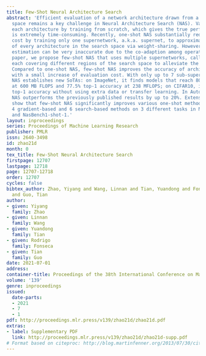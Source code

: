 ```yaml
---
title: Few-Shot Neural Architecture Search
abstract: 'Efficient evaluation of a network architecture drawn from a large search
  space remains a key challenge in Neural Architecture Search (NAS). Vanilla NAS evaluates
  each architecture by training from scratch, which gives the true performance but
  is extremely time-consuming. Recently, one-shot NAS substantially reduces the computation
  cost by training only one supernetwork, a.k.a. supernet, to approximate the performance
  of every architecture in the search space via weight-sharing. However, the performance
  estimation can be very inaccurate due to the co-adaption among operations. In this
  paper, we propose few-shot NAS that uses multiple supernetworks, called sub-supernet,
  each covering different regions of the search space to alleviate the undesired co-adaption.
  Compared to one-shot NAS, few-shot NAS improves the accuracy of architecture evaluation
  with a small increase of evaluation cost. With only up to 7 sub-supernets, few-shot
  NAS establishes new SoTAs: on ImageNet, it finds models that reach 80.5% top-1 accuracy
  at 600 MB FLOPS and 77.5% top-1 accuracy at 238 MFLOPS; on CIFAR10, it reaches 98.72%
  top-1 accuracy without using extra data or transfer learning. In Auto-GAN, few-shot
  NAS outperforms the previously published results by up to 20%. Extensive experiments
  show that few-shot NAS significantly improves various one-shot methods, including
  4 gradient-based and 6 search-based methods on 3 different tasks in NasBench-201
  and NasBench1-shot-1.'
layout: inproceedings
series: Proceedings of Machine Learning Research
publisher: PMLR
issn: 2640-3498
id: zhao21d
month: 0
tex_title: Few-Shot Neural Architecture Search
firstpage: 12707
lastpage: 12718
page: 12707-12718
order: 12707
cycles: false
bibtex_author: Zhao, Yiyang and Wang, Linnan and Tian, Yuandong and Fonseca, Rodrigo
  and Guo, Tian
author:
- given: Yiyang
  family: Zhao
- given: Linnan
  family: Wang
- given: Yuandong
  family: Tian
- given: Rodrigo
  family: Fonseca
- given: Tian
  family: Guo
date: 2021-07-01
address:
container-title: Proceedings of the 38th International Conference on Machine Learning
volume: '139'
genre: inproceedings
issued:
  date-parts:
  - 2021
  - 7
  - 1
pdf: http://proceedings.mlr.press/v139/zhao21d/zhao21d.pdf
extras:
- label: Supplementary PDF
  link: http://proceedings.mlr.press/v139/zhao21d/zhao21d-supp.pdf
# Format based on citeproc: http://blog.martinfenner.org/2013/07/30/citeproc-yaml-for-bibliographies/
---
```

